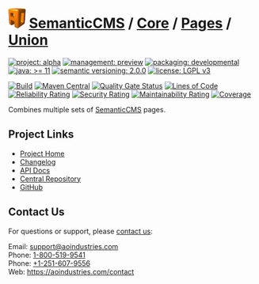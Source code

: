 # [<img src="ao-logo.png" alt="AO Logo" width="35" height="40">](https://github.com/ao-apps) [SemanticCMS](https://github.com/ao-apps/semanticcms) / [Core](https://github.com/ao-apps/semanticcms-core) / [Pages](https://github.com/ao-apps/semanticcms-core-pages) / [Union](https://github.com/ao-apps/semanticcms-core-pages-union)

[![project: alpha](https://semanticcms.com/ao-badges/project-alpha.svg)](https://aoindustries.com/life-cycle#project-alpha)
[![management: preview](https://semanticcms.com/ao-badges/management-preview.svg)](https://aoindustries.com/life-cycle#management-preview)
[![packaging: developmental](https://semanticcms.com/ao-badges/packaging-developmental.svg)](https://aoindustries.com/life-cycle#packaging-developmental)  
[![java: &gt;= 11](https://semanticcms.com/ao-badges/java-11.svg)](https://docs.oracle.com/en/java/javase/11/)
[![semantic versioning: 2.0.0](https://semanticcms.com/ao-badges/semver-2.0.0.svg)](https://semver.org/spec/v2.0.0.html)
[![license: LGPL v3](https://semanticcms.com/ao-badges/license-lgpl-3.0.svg)](https://www.gnu.org/licenses/lgpl-3.0)

[![Build](https://github.com/ao-apps/semanticcms-core-pages-union/workflows/Build/badge.svg?branch=master)](https://github.com/ao-apps/semanticcms-core-pages-union/actions?query=workflow%3ABuild)
[![Maven Central](https://maven-badges.herokuapp.com/maven-central/com.semanticcms/semanticcms-core-pages-union/badge.svg)](https://maven-badges.herokuapp.com/maven-central/com.semanticcms/semanticcms-core-pages-union)
[![Quality Gate Status](https://sonarcloud.io/api/project_badges/measure?branch=master&project=com.semanticcms%3Asemanticcms-core-pages-union&metric=alert_status)](https://sonarcloud.io/dashboard?branch=master&id=com.semanticcms%3Asemanticcms-core-pages-union)
[![Lines of Code](https://sonarcloud.io/api/project_badges/measure?branch=master&project=com.semanticcms%3Asemanticcms-core-pages-union&metric=ncloc)](https://sonarcloud.io/component_measures?branch=master&id=com.semanticcms%3Asemanticcms-core-pages-union&metric=ncloc)  
[![Reliability Rating](https://sonarcloud.io/api/project_badges/measure?branch=master&project=com.semanticcms%3Asemanticcms-core-pages-union&metric=reliability_rating)](https://sonarcloud.io/component_measures?branch=master&id=com.semanticcms%3Asemanticcms-core-pages-union&metric=Reliability)
[![Security Rating](https://sonarcloud.io/api/project_badges/measure?branch=master&project=com.semanticcms%3Asemanticcms-core-pages-union&metric=security_rating)](https://sonarcloud.io/component_measures?branch=master&id=com.semanticcms%3Asemanticcms-core-pages-union&metric=Security)
[![Maintainability Rating](https://sonarcloud.io/api/project_badges/measure?branch=master&project=com.semanticcms%3Asemanticcms-core-pages-union&metric=sqale_rating)](https://sonarcloud.io/component_measures?branch=master&id=com.semanticcms%3Asemanticcms-core-pages-union&metric=Maintainability)
[![Coverage](https://sonarcloud.io/api/project_badges/measure?branch=master&project=com.semanticcms%3Asemanticcms-core-pages-union&metric=coverage)](https://sonarcloud.io/component_measures?branch=master&id=com.semanticcms%3Asemanticcms-core-pages-union&metric=Coverage)

Combines multiple sets of [SemanticCMS](https://github.com/ao-apps/semanticcms) pages.

## Project Links
* [Project Home](https://semanticcms.com/core/pages/union/)
* [Changelog](https://semanticcms.com/core/pages/union/changelog)
* [API Docs](https://semanticcms.com/core/pages/union/apidocs/)
* [Central Repository](https://central.sonatype.com/artifact/com.semanticcms/semanticcms-core-pages-union)
* [GitHub](https://github.com/ao-apps/semanticcms-core-pages-union)

## Contact Us
For questions or support, please [contact us](https://aoindustries.com/contact):

Email: [support@aoindustries.com](mailto:support@aoindustries.com)  
Phone: [1-800-519-9541](tel:1-800-519-9541)  
Phone: [+1-251-607-9556](tel:+1-251-607-9556)  
Web: https://aoindustries.com/contact
